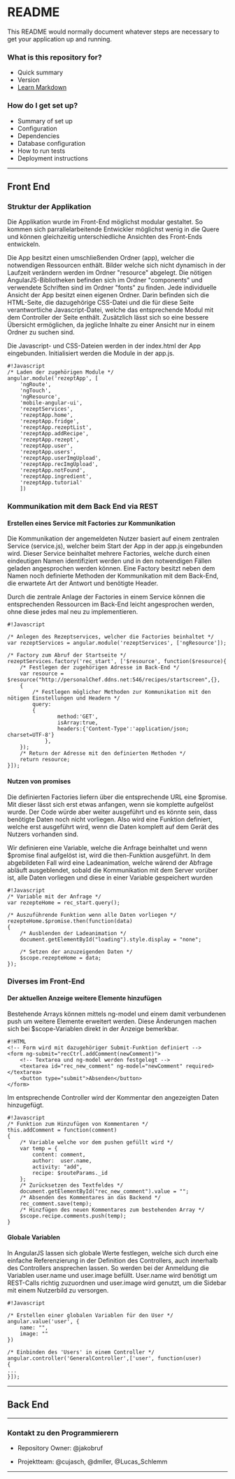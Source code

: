 # README #

This README would normally document whatever steps are necessary to get your application up and running.

### What is this repository for? ###

* Quick summary
* Version
* [Learn Markdown](https://bitbucket.org/tutorials/markdowndemo)

### How do I get set up? ###

* Summary of set up
* Configuration
* Dependencies
* Database configuration
* How to run tests
* Deployment instructions

- - - -
## Front End ##

### Struktur der Applikation ###
Die Applikation wurde im Front-End möglichst modular gestaltet. So kommen sich parrallelarbeitende Entwickler möglichst wenig in die Quere und können gleichzeitig unterschiedliche Ansichten des Front-Ends entwickeln.

Die App besitzt einen umschließenden Ordner (app), welcher die notwendigen Ressourcen enthält. Bilder welche sich nicht dynamisch in der Laufzeit verändern werden im Ordner "resource" abgelegt. Die nötigen AngularJS-Bibliotheken befinden sich im Ordner "components" und verwendete Schriften sind im Ordner "fonts" zu finden.
Jede individuelle Ansicht der App besitzt einen eigenen Ordner. Darin befinden sich die HTML-Seite, die dazugehörige CSS-Datei und die für diese Seite verantwortliche Javascript-Datei, welche das entsprechende Modul mit dem Controller der Seite enthält. Zusätzlich lässt sich so eine bessere Übersicht ermöglichen, da jegliche Inhalte zu einer Ansicht nur in einem Ordner zu suchen sind.

Die Javascript- und CSS-Dateien werden in der index.html der App eingebunden. Initialisiert werden die Module in der app.js.
```
#!Javascript
/* Laden der zugehörigen Module */
angular.module('rezeptApp', [
	'ngRoute',
	'ngTouch',
	'ngResource',
	'mobile-angular-ui',
	'rezeptServices',
	'rezeptApp.home',
	'rezeptApp.fridge',
	'rezeptApp.rezeptList',
	'rezeptApp.addRecipe',
	'rezeptApp.rezept',
	'rezeptApp.user',
	'rezeptApp.users',
	'rezeptApp.userImgUpload',
	'rezeptApp.recImgUpload',
	'rezeptApp.notFound',
	'rezeptApp.ingredient',
	'rezeptApp.tutorial'
	])
```

### Kommunikation mit dem Back End via REST ###
#### Erstellen eines Service mit Factories zur Kommunikation ####
Die Kommunikation der angemeldeten Nutzer basiert auf einem zentralen Service (service.js), welcher beim Start der App in der app.js eingebunden wird. Dieser Service beinhaltet mehrere Factories, welche durch einen eindeutigen Namen identifiziert werden und in den notwendigen Fällen geladen angesprochen werden können. Eine Factory besitzt neben dem Namen noch definierte Methoden der Kommunikation mit dem Back-End, die erwartete Art der Antwort und benötigte Header.

Durch die zentrale Anlage der Factories in einem Service können die entsprechenden Ressourcen im Back-End leicht angesprochen werden, ohne diese jedes mal neu zu implementieren.
```
#!Javascript

/* Anlegen des Rezeptservices, welcher die Factories beinhaltet */
var rezeptServices = angular.module('rezeptServices', ['ngResource']);

/* Factory zum Abruf der Startseite */
rezeptServices.factory('rec_start', ['$resource', function($resource){
	/* Festlegen der zugehörigen Adresse im Back-End */
	var resource = $resource("http://personalChef.ddns.net:546/recipes/startscreen",{},
	{
		/* Festlegen möglicher Methoden zur Kommunikation mit den nötigen Einstellungen und Headern */
		query:
		{
      			method:'GET',
      			isArray:true,
      			headers:{'Content-Type':'application/json; charset=UTF-8'} 
    		},
	});
	/* Return der Adresse mit den definierten Methoden */
  	return resource;
}]);
```


#### Nutzen von promises ####

Die definierten Factories liefern über die entsprechende URL eine $promise. Mit dieser lässt sich erst etwas anfangen, wenn sie komplette aufgelöst wurde. Der Code würde aber weiter ausgeführt und es könnte sein, dass benötigte Daten noch nicht vorliegen. Also wird eine Funktion definiert, welche erst ausgeführt wird, wenn die Daten komplett auf dem Gerät des Nutzers vorhanden sind.

Wir definieren eine Variable, welche die Anfrage beinhaltet und wenn $promise final aufgelöst ist, wird die then-Funktion ausgeführt. In dem abgebildeten Fall wird eine Ladeanimation, welche wärend der Abfrage abläuft ausgeblendet, sobald die Kommunikation mit dem Server vorüber ist, alle Daten vorliegen und diese in einer Variable gespeichert wurden
```
#!Javascript
/* Variable mit der Anfrage */
var rezepteHome = rec_start.query();

/* Auszuführende Funktion wenn alle Daten vorliegen */
rezepteHome.$promise.then(function(data)
{
	/* Ausblenden der Ladeanimation */
	document.getElementById("loading").style.display = "none";

	/* Setzen der anzuzeigenden Daten */
	$scope.rezepteHome = data;
});
```
### Diverses im Front-End ###

#### Der aktuellen Anzeige weitere Elemente hinzufügen ####

Bestehende Arrays können mittels ng-model und einem damit verbundenen push um weitere Elemente erweitert werden. Diese Änderungen machen sich bei $scope-Variablen direkt in der Anzeige bemerkbar.
```
#!HTML
<!-- Form wird mit dazugehöriger Submit-Funktion definiert --> 
<form ng-submit="recCtrl.addComment(newComment)">
	<!-- Textarea und ng-model werden festgelegt --> 
	<textarea id="rec_new_comment" ng-model="newComment" required></textarea>
	<button type="submit">Absenden</button>
</form>
```
 Im entsprechende Controller wird der Kommentar den angezeigten Daten hinzugefügt.

```
#!Javascript
/* Funktion zum Hinzufügen von Kommentaren */
this.addComment = function(comment)
{
	/* Variable welche vor dem pushen gefüllt wird */
	var temp = {
		content: comment,
		author:  user.name,
		activity: "add",
		recipe: $routeParams._id
	};
	/* Zurücksetzen des Textfeldes */
	document.getElementById("rec_new_comment").value = "";
	/* Absenden des Kommentares an das Backend */
	rec_comment.save(temp);
	/* Hinzfügen des neuen Kommentares zum bestehenden Array */
	$scope.recipe.comments.push(temp);
}
```

#### Globale Variablen ####
In AngularJS lassen sich globale Werte festlegen, welche sich durch eine einfache Referenzierung in der Definition des Controllers, auch innerhalb des Controllers ansprechen lassen. So werden bei der Anmeldung die Variablen user.name und user.image befüllt. User.name wird benötigt um REST-Calls richtig zuzuordnen und user.image wird genutzt, um die Sidebar mit einem Nutzerbild zu versorgen.
```
#!Javascript

/* Erstellen einer globalen Variablen für den User */
angular.value('user', {
	name: "",
	image: ""
})

/* Einbinden des 'Users' in einem Controller */
angular.controller('GeneralController',['user', function(user)
{
...
}]);
```

- - - -
## Back End ##
- - - -
### Kontakt zu den Programmierern ###

* Repository Owner: @jakobruf

* Projektteam: @cujasch, @dmller, @Lucas_Schlemm


- - - -
